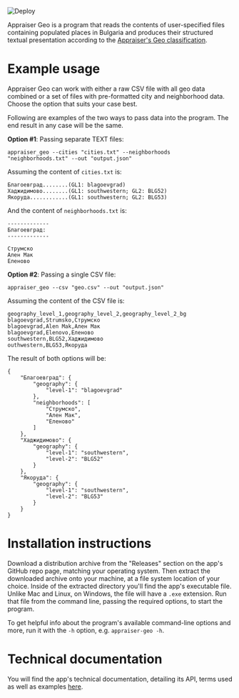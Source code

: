 ![Deploy](https://github.com/ivi-dev/appraiser-geo/actions/workflows/deploy.yml/badge.svg)


Appraiser Geo is a program that reads the contents of user-specified files containing populated places in Bulgaria and produces their structured textual presentation according to the [Appraiser's Geo classification](https://ivi-dev.github.io/appraiser-geo/geo_classification.html).

# Example usage

Appraiser Geo can work with either a raw CSV file with all geo data combined or a set of files with pre-formatted city and neighborhood data. Choose the option that suits your case best.

Following are examples of the two ways to pass data into the program. The end result in any case will be the same.

**Option #1**: Passing separate TEXT files:

```
appraiser_geo --cities "cities.txt" --neighborhoods "neighborhoods.txt" --out "output.json"
```

Assuming the content of `cities.txt` is:

```
Благоевград........(GL1: blagoevgrad)
Хаджидимово........(GL1: southwestern; GL2: BLG52)
Якоруда............(GL1: southwestern; GL2: BLG53)
```

And the content of `neighborhoods.txt` is:

```
-------------
Благоевград:
-------------

Струмско
Ален Мак
Еленово
```

**Option #2**: Passing a single CSV file:

```
appraiser_geo --csv "geo.csv" --out "output.json"
```

Assuming the content of the CSV file is:

```
geography_level_1,geography_level_2,geography_level_2_bg
blagoevgrad,Strumsko,Струмско
blagoevgrad,Alen Mak,Ален Мак
blagoevgrad,Elenovo,Еленово
southwestern,BLG52,Хаджидимово
outhwestern,BLG53,Якоруда
```

The result of both options will be:

```
{
    "Благоевград": {
        "geography": {
            "level-1": "blagoevgrad"
        },
        "neighborhoods": [
            "Струмско",
            "Ален Мак",
            "Еленово"
        ]
    },
    "Хаджидимово": {
        "geography": {
            "level-1": "southwestern",
            "level-2": "BLG52"
        }
    },
    "Якоруда": {
        "geography": {
            "level-1": "southwestern",
            "level-2": "BLG53"
        }
    }
}
```


# Installation instructions

Download a distribution archive from the "Releases" section on the app's GitHub repo page, matching your operating system. Then extract the downloaded archive onto your machine, at a file system location of your choice. Inside of the extracted directory you'll find the app's executable file. Unlike Mac and Linux, on Windows, the file will have a `.exe` extension. Run that file from the command line, passing the required options, to start the program.

To get helpful info about the program's available command-line options and more, run it with the `-h` option, e.g. `appraiser-geo -h`.

# Technical documentation
You will find the app's technical documentation, detailing its API, terms used as well as examples [here](https://ivi-dev.github.io/appraiser-geo/).
